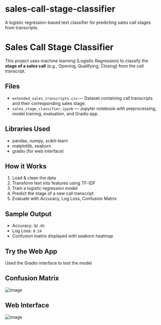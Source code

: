 # sales-call-stage-classifier
A logistic regression-based text classifier for predicting sales call stages from transcripts.


# Sales Call Stage Classifier

This project uses machine learning (Logistic Regression) to classify the **stage of a sales call** (e.g., Opening, Qualifying, Closing) from the call transcript.

## Files

- `extended_sales_transcripts.csv` — Dataset containing call transcripts and their corresponding sales stage.
- `sales_stage_classifier.ipynb` — Jupyter notebook with preprocessing, model training, evaluation, and Gradio app.

## Libraries Used

- pandas, numpy, scikit-learn
- matplotlib, seaborn
- gradio (for web interface)

## How it Works

1. Load & clean the data
2. Transform text into features using TF-IDF
3. Train a logistic regression model
4. Predict the stage of a new call transcript
5. Evaluate with Accuracy, Log Loss, Confusion Matrix

## Sample Output

- Accuracy: `92.6%`
- Log Loss: `0.24`
- Confusion matrix displayed with seaborn heatmap

## Try the Web App

Used the Gradio interface to test the model

## Confusion Matrix
![image](https://github.com/user-attachments/assets/1817e11d-d55b-4f9e-bf49-6d53d6e02cc3)

## Web Interface
![image](https://github.com/user-attachments/assets/ee921454-02a7-48de-845e-8a4afc471cc6)

